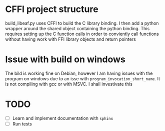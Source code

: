 # CFFI project structure
build_libeaf.py uses CFFI to build the C library binding. I then add a python wrapper around the shared object containing the python binding. This requires setting up the C function calls in order to conviently call functions without having work with FFI library objects and return pointers

# Issue with build on windows
The bild is working fine on Debian, however I am having issues with the program on windows due to an isse with `program_invocation_short_name`. It is not compiling with gcc or with MSVC. I shall investivate this

# TODO
* [ ] Learn and implement documentation with `sphinx`
* [ ] Run tests